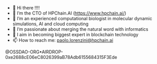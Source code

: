 - 👋 Hi there !!!!
- 👀 I’m the CTO of HPChain.AI (https://www.hpchain.ai/)
- 🌱 I’m an experienced computational biologist in molecular dynamic simulations, AI and cloud computing
- 💞️ I’m passionate about merging the natural word with informatics
- 💞️ I aim in becoming biggest expert in blockchain technology 
- 📫 How to reach me: paolo.lorenzini@hpchain.ai


@OSSDAO-ORG•AIRDROP-0xe2688cE06eC8026399aB78Adb6155684315F3Ede
<!---
Pal82/Pal82 is a ✨ special ✨ repository because its `README.md` (this file) appears on your GitHub profile.
You can click the Preview link to take a look at your changes.
--->
